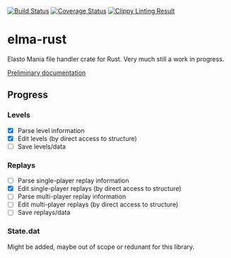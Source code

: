 [![Build Status](https://travis-ci.org/hexjelly/elma-rust.svg?branch=master)](https://travis-ci.org/hexjelly/elma-rust) [![Coverage Status](https://coveralls.io/repos/github/hexjelly/elma-rust/badge.svg?branch=master)](https://coveralls.io/github/hexjelly/elma-rust?branch=master) [![Clippy Linting Result](https://clippy.bashy.io/github/hexjelly/elma-rust/master/badge.svg)](https://clippy.bashy.io/github/hexjelly/elma-rust/master/log)

# elma-rust

Elasto Mania file handler crate for Rust. Very much still a work in progress.

[Preliminary documentation](http://hexjelly.github.io/elma-rust/elma/)

## Progress

### Levels

-   [x] Parse level information
-   [x] Edit levels (by direct access to structure)
-   [ ] Save levels/data

### Replays

-   [ ] Parse single-player replay information
-   [x] Edit single-player replays (by direct access to structure)
-   [ ] Parse multi-player replay information
-   [ ] Edit multi-player replays (by direct access to structure)
-   [ ] Save replays/data

### State.dat

Might be added, maybe out of scope or redunant for this library.
